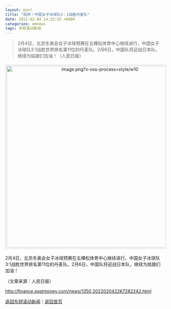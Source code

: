 ```yaml
---
layout: post
title: "祝贺！中国女子冰球队3：1战胜丹麦队"
date: 2022-02-04 14:22:53 +0800
categories: emnews
tags: 东财滚动新闻
---
```

> 2月4日，北京冬奥会女子冰球预赛在五棵松体育中心继续进行，中国女子冰球队3:1战胜世界排名第11位的丹麦队。2月6日，中国队将迎战日本队，继续为姑娘们加油！（人民日报）

<center><img src="https://dfscdn.dfcfw.com/download/D24678339644825680682_w1080h720.jpg" alt="image.png?x-oss-process=style/w10" width="580" emheight="386" title="1643955687959361.png?x-oss-process=style/w10" style="border:#d1d1d1 1px solid;padding:3px;margin:5px 0;" /></center>
 <p>2月4日，北京冬奥会女子冰球预赛在五棵松体育中心继续进行，中国女子冰球队3:1战胜世界排名第11位的丹麦队。2月6日，中国队将迎战日本队，继续为姑娘们加油！</p><p class="em_media">（文章来源：人民日报）</p>

<http://finance.eastmoney.com/news/1350,202202042267282242.html>

[返回东财滚动新闻](//finews.withounder.com/emnews/)｜[返回首页](//finews.withounder.com/)